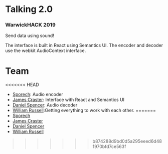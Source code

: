 # Talking 2.0
### WarwickHACK 2019

Send data using sound!

The interface is built in React using Semantics UI. The encoder and decoder use the webkit AudioContext interface.

# Team

<<<<<<< HEAD
- [Sporech](https://github.com/Sporech): Audio encoder
- [James Craster](https://github.com/JamesCraster): Interface with React and Semantics UI
- [Daniel Spencer](https://github.com/danielfspencer): Audio decoder
- [William Russell](https://github.com/wrussell1999):Getting everything to work with each other.
=======
- [Sporech](https://github.com/Sporech)
- [James Craster](https://github.com/JamesCraster)
- [Daniel Spencer](https://github.com/danielfspencer)
- [William Russell](https://github.com/wrussell1999)
>>>>>>> b874288d9bd0d5a295eeed6d481970bfd7ce563f
